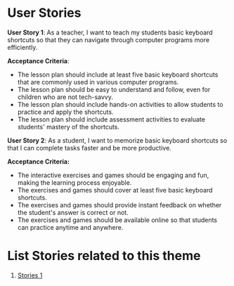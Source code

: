 # User Stories

**User Story 1**: As a teacher, I want to teach my students basic keyboard shortcuts so that they can navigate through computer programs more efficiently.

**Acceptance Criteria**:

* The lesson plan should include at least five basic keyboard shortcuts that are commonly used in various computer programs.
* The lesson plan should be easy to understand and follow, even for children who are not tech-savvy.
* The lesson plan should include hands-on activities to allow students to practice and apply the shortcuts.
* The lesson plan should include assessment activities to evaluate students' mastery of the shortcuts.

**User Story 2**: As a student, I want to memorize basic keyboard shortcuts so that I can complete tasks faster and be more productive.

**Acceptance Criteria:**

* The interactive exercises and games should be engaging and fun, making the learning process enjoyable.
* The exercises and games should cover at least five basic keyboard shortcuts.
* The exercises and games should provide instant feedback on whether the student's answer is correct or not.
* The exercises and games should be available online so that students can practice anytime and anywhere.


# List Stories related to this theme
1. [Stories 1](documentation/templates/theme/initiatives/epics/stories/tasks/task_template.md)